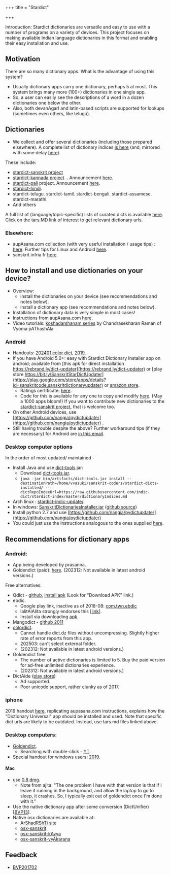 +++
title = "Stardict"

+++

Introduction: Stardict dictionaries are versatile and easy to use with a number of programs on a variety of devices. This project focuses on making available Indian language dictionaries in this format and enabling their easy installation and use.

## Motivation
There are so many dictionary apps. What is the advantage of using this system?

- Usually dictionary apps carry one dictionary, perhaps 5 at most. This system brings many more (100+) dictionaries in one single app.
- So, a user can easily see the descriptions of a word in a dozen dictionaries one below the other.
- Also, both devanAgarI and latin-based scripts are supported for lookups (sometimes even others, like telugu).

## Dictionaries

- We collect and offer several dictionaries (including those prepared elsewhere). A complete list of dictionary indices [is here](https://github.com/indic-dict/stardict-index/blob/master/dictionaryIndices.md) (and, mirrored with some delay [here](https://github.com/indic-dict/dict-curation/dict_curation/stardict/downloader.py)).

These include:

- [stardict-sanskrit project](https://github.com/indic-dict/stardict-sanskrit)  
- [stardict-kannada project](https://github.com/vvasuki/stardict-kannada)  .. Announcement [here](https://groups.google.com/forum/#!topic/sanskrit-programmers/qrYQWRU4zhU).
- [stardict-pali](https://github.com/indic-dict/stardict-pali) project. Announcement [here](https://groups.google.com/forum/#!topic/sanskrit-programmers/5XBms03IRus).
- [stardict-hindi](https://github.com/indic-dict/stardict-hindi).
- stardict-telugu. stardict-tamil.  stardict-bengali.  stardict-assamese.  stardict-marathi. 
- And others

A full list of (language/topic-specific) lists of curated dicts is available [here](https://github.com/indic-dict/stardict-index/blob/master/dictionaryIndices.md). Click on the tars.MD link of interest to get relevant dictionary urls.

### Elsewhere:
- aupAsana.com collection (with very useful installation / usage tips) : [here](http://www.aupasana.com/stardict). Further tips for Linux and Android [here](https://groups.google.com/d/msg/sanskrit-programmers/6kvUHtJfzQE/WrQLZeS-n_AJ).
- sanskrit.infria.fr [here](http://sanskrit.inria.fr/goldendict.html).

## How to install and use dictionaries on your device?

- Overview:
    - install the dictionaries on your device (see recommendations and notes below).
    - install a dictionary app (see recommendations and notes below).
- Installation of dictionary data is very simple in most cases!
- Instructions from aupAsana.com [here](http://old.aupasana.com/stardict).
- Video tutorials: [koshadarshanam series](https://www.youtube.com/watch?v=bkhD--yCrBI&list=PLmozlYyYE-EQJygdRR0vGVdRtSzvrlFXc) by Chandrasekharan Raman of Vyoma pAThashAla

### Android
- Handouts: [202401 color dict](https://docs.google.com/document/d/1YSw5afAo7fjny9FoZC2nOEqQLPg8BpuI3IYPJjUlx3U/edit), [2019](https://drive.google.com/file/d/18H3E7MFiZGVdwvHFyWjJXqlT7eJvk8UW/view).
- If you have Android 5.0+: easy with Stardict Dictionary Installer app on android; available from [this apk for direct installation https://rebrand.ly/dict-updater](https://rebrand.ly/dict-updater) or [play store https://bit.ly/SanskritStarDictUpdater](https://play.google.com/store/apps/details?id=sanskritcode.sanskritdictionaryupdater) or [amazon store](https://amazon.com/dp/B07HBPZ7P6).
    - Ratings certificate: [here](https://iarcweb.azurewebsites.net/Dashboard/Certificate/74e40614-671c-421e-9969-1c80da21a267).
    - Code for this is available for any one to copy and modify [here](https://github.com/indic-dict/stardict-dictionary-updater). (May a 1000 apps bloom!) If you want to contribute new dictionaries to the [stardict-sanskrit project](https://github.com/vvasuki/stardict-sanskrit), that is welcome too.
- On other Android devices, use [https://github.com/nangia/pydictupdater](https://github.com/nangia/pydictupdater) .
- Still having trouble despite the above? Further workaround tips (if they are necessary) for Android are [in this email](https://groups.google.com/d/msg/sanskrit-programmers/6kvUHtJfzQE/WrQLZeS-n_AJ).

### Desktop computer options
In the order of most updated/ maintained -
 
- Install Java and use [dict-tools](https://github.com/sanskrit-coders/dict-tools) jar:
  - Download [dict-tools.jar](https://github.com/sanskrit-coders/dict-tools/raw/master/bin/artifacts/dict-tools.jar).
  - `java -jar bin/artifacts/dict-tools.jar install --destinationPath=/home/vvasuki/sanskrit-coders/stardict-dicts-installed/ --dictRepoIndexUrl=https://raw.githubusercontent.com/indic-dict/stardict-index/master/dictionaryIndices.md`
- Arch linux : [stardict-indic-update/](https://aur.archlinux.org/packages/stardict-indic-update/).
- In windows: [SanskritDictionariesInstaller.jar](https://archive.org/download/SanskritDictionariesInstaller/SanskritDictionariesInstaller.jar)  ([github source](https://github.com/avinashvarna/SanskritDictionariesInstaller))
- Install python 2.7 and use [https://github.com/nangia/pydictupdater](https://github.com/nangia/pydictupdater)
- You could just use the instructions analogous to the ones supplied [here](https://github.com/indic-dict/stardict-sanskrit/blob/master/README.md). 

## Recommendations for dictionary apps
### Android:

- App being developed by prasanna.
- Goldendict (paid): [here](https://play.google.com/store/apps/details?id=mobi.goldendict.android). (202312: Not available in latest android versions.)

Free alternatives:

- Qdict - [github](https://github.com/marmistrz/QDict), [install apk](https://f-droid.org/packages/com.annie.dictionary.fork/) (Look for "Download APK" link.)
- ebdic.
  - Google play link, inactive as of 2018-08: [com.twn.ebdic](https://play.google.com/store/apps/details?id=com.twn.ebdic)
  - lalitAlAlita strongly endorses this \[[link](https://groups.google.com/d/msg/sanskrit-programmers/z1tCiCwvk04/sU9NEdxQBQAJ)\].
  - Install via downloading [apk](https://apkpure.com/ebdic/com.twn.ebdic).
- Mangodict - [github 2011](https://github.com/ZhanweiWu/MangoDict/tree/master/src)
- [colordict](https://play.google.com/store/apps/details?id=com.socialnmobile.colordict).
    - Cannot handle dict.dz files without uncompressing. Slightly higher rate of error reports from this app.
    - 202503: can't select external folder. 
    -  (202312: Not available in latest android versions.)
- Goldendict free
    - The number of active dictionaries is limited to 5. Buy the paid version for ad-free unlimited dictionaries experience.
    - (202312: Not available in latest android versions.)
- DictAide ([play store](https://play.google.com/store/apps/details?id=com.arjerine.dictaide&rdid=com.arjerine.dictaide))
    - Ad supported.
    - Poor unicode support, rather clunky as of 2017.  

### iphone
2019 handout [here](https://drive.google.com/file/d/1C-5Nxmwtax7xWjFNDK7wbksMH60pg5gc/view), replicating aupasana.com instructions, explains how the "Dictionary Universal" app should be installed and used. 
Note that specific dict urls are likely to be outdated. Instead, use tars.md files linked above.

### Desktop computers: 
- [Goldendict](http://goldendict.org/download.php).
  - Searching with double-click - [YT](https://youtu.be/cb4aTJNE4Ko).
- Special handout for windows users: [2019](https://docs.google.com/document/d/1j8HQ9ySOXekgD56yNsfMAjlWv8XOF4_k-gtUhQVtoYA/edit#).

#### Mac 
- use [0.8 dmg](http://downloads.sourceforge.net/goldendict/goldendict-0.8.0-macosx.dmg).
    - Note from ajita: "The one problem I have with that version is that if I leave it running in the background, and allow the laptop to go to sleep, it crashes. So, I typically exit out of goldendict once I'm done with it."
- Use the native dictionary app after some conversion (DictUnifier) \[[BVP13](https://groups.google.com/forum/#!searchin/bvparishat/Dictunifier%7Csort:relevance/bvparishat/oAIJWNnosh8/Idx0N9rGQVgJ)\].
- Native osx dictionaries are available at:
  - [ArShadRShTi site](https://arshadrishti.org/sanskrit-tools/#dictionaries)
  -  [osx-sanskrit](https://github.com/indic-dict/osx-sanskrit)
  -  [osx-sanskrit-kAvya](https://github.com/indic-dict/osx-sanskrit-kAvya)
  -  [osx-sanskrit-vyAkarana](https://github.com/indic-dict/osx-sanskrit-vyAkarana)

  

## Feedback

*   [BVP201702](https://groups.google.com/forum/#!searchin/bvparishat/stardict%7Csort:relevance/bvparishat/HfXleEXdvWM/u8P97bbGAAAJ)  
    
